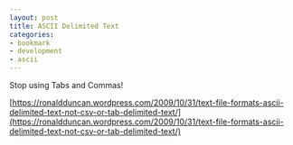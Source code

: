 ```yaml
---
layout: post
title: ASCII Delimited Text
categories:
- bookmark
- development
- ascii
---
```


Stop using Tabs and Commas!

[https://ronaldduncan.wordpress.com/2009/10/31/text-file-formats-ascii-delimited-text-not-csv-or-tab-delimited-text/](https://ronaldduncan.wordpress.com/2009/10/31/text-file-formats-ascii-delimited-text-not-csv-or-tab-delimited-text/)